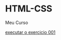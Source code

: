 # HTML-CSS
 Meu Curso

<a href= "https://dgcmoreira.github.io/HTML-CSS/Exercicios/ex001/index.htm"> executar o exercicio 001 </a>